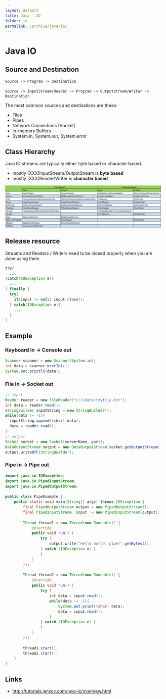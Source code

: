 ```yaml
---
layout: default
title: Java - IO
folder: io
permalink: /archive/java/io/
---
```


# Java IO

## Source and Destination

```
Source -> Program -> Destination

Source -> InputStream/Reader -> Program -> OutputStream/Writer -> Destination
```

The most common sources and destinations are these:

- Files
- Pipes
- Network Connections (Socket)
- In-memory Buffers
- System.in, System.out, System.error

## Class Hierarchy

Java IO streams are typically either byte based or character based.

- mostly [XXX]InputStream/OutputStream is **byte based**
- mostly [XXX]Reader/Writer is **character based**

![java-io-class](img/java-io-class.PNG)

## Release resource

Streams and Readers / Writers need to be closed properly when you are done using them.

~~~ java
try{
  ...
}catch(IOException e){
  ...
} finally {
  try{
    if(input != null) input.close();
  } catch(IOException e){
    ...
  }
}
~~~

## Example

### Keyboard in -> Console out

~~~ java
Scanner scanner = new Scanner(System.in);
int data = scanner.nextInt();
System.out.println(data);
~~~

### File in -> Socket out

~~~ java
// input
Reader reader = new FileReader("c:\\data\\myfile.txt");
int data = reader.read();
StringBuilder inputString = new StringBuilder();
while(data != -1){
  inputString.append((char) data);
  data = reader.read();
}
// output
Socket socket = new Socket(serverName, port);
DataOutputStream output = new DataOutputStream(socket.getOutputStream());
output.writeUTF(StringBuilder);
~~~

### Pipe in -> Pipe out

~~~ java
import java.io.IOException;
import java.io.PipedInputStream;
import java.io.PipedOutputStream;

public class PipeExample {
    public static void main(String[] args) throws IOException {
        final PipedOutputStream output = new PipedOutputStream();
        final PipedInputStream  input  = new PipedInputStream(output);

        Thread thread1 = new Thread(new Runnable() {
            @Override
            public void run() {
                try {
                    output.write("Hello world, pipe!".getBytes());
                } catch (IOException e) {
                }
            }
        });

        Thread thread2 = new Thread(new Runnable() {
            @Override
            public void run() {
                try {
                    int data = input.read();
                    while(data != -1){
                        System.out.print((char) data);
                        data = input.read();
                    }
                } catch (IOException e) {
                }
            }
        });

        thread1.start();
        thread2.start();
    }
}
~~~

## Links

- <http://tutorials.jenkov.com/java-io/overview.html>
